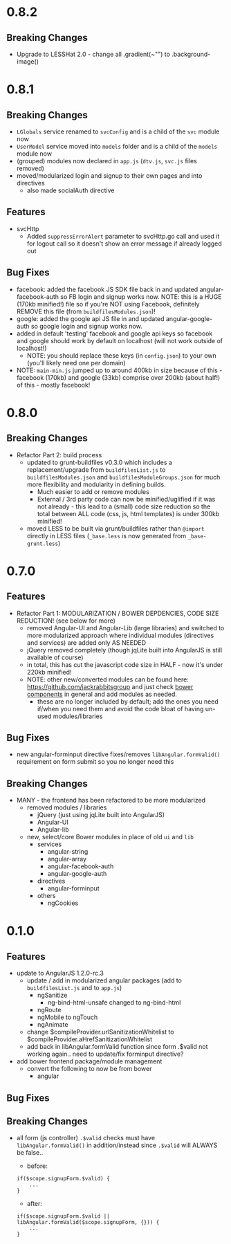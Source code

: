 # 0.8.2
## Breaking Changes
- Upgrade to LESSHat 2.0 - change all .gradient(~"") to .background-image()


# 0.8.1
## Breaking Changes
- `LGlobals` service renamed to `svcConfig` and is a child of the `svc` module now
- `UserModel` service moved into `models` folder and is a child of the `models` module now
- (grouped) modules now declared in `app.js` (`dtv.js`, `svc.js` files removed)
- moved/modularized login and signup to their own pages and into directives
	- also made socialAuth directive

## Features
- svcHttp
	- Added `suppressErrorAlert` parameter to svcHttp.go call and used it for logout call so it doesn't show an error message if already logged out
	
## Bug Fixes
- facebook: added the facebook JS SDK file back in and updated angular-facebook-auth so FB login and signup works now. NOTE: this is a HUGE (170kb minified!) file so if you're NOT using Facebook, definitely REMOVE this file (from `buildfilesModules.json`)!
- google: added the google api JS file in and updated angular-google-auth so google login and signup works now.
- added in default 'testing' facebook and google api keys so facebook and google should work by default on localhost (will not work outside of localhost!)
	- NOTE: you should replace these keys (in `config.json`) to your own (you'll likely need one per domain)
- NOTE: `main-min.js` jumped up to around 400kb in size because of this - facebook (170kb) and google (33kb) comprise over 200kb (about half!) of this - mostly facebook!

	
# 0.8.0
## Breaking Changes
- Refactor Part 2: build process
	- updated to grunt-buildfiles v0.3.0 which includes a replacement/upgrade from `buildfilesList.js` to `buildfilesModules.json` and `buildfilesModuleGroups.json` for much more flexibility and modularity in defining builds.
		- Much easier to add or remove modules
		- External / 3rd party code can now be minified/uglified if it was not already - this lead to a (small) code size reduction so the total between ALL code (css, js, html templates) is under 300kb minified!
	- moved LESS to be built via grunt/buildfiles rather than `@import` directly in LESS files (`_base.less` is now generated from `_base-grunt.less`)


# 0.7.0

## Features
- Refactor Part 1: MODULARIZATION / BOWER DEPDENCIES, CODE SIZE REDUCTION! (see below for more)
	- removed Angular-UI and Angular-Lib (large libraries) and switched to more modularized approach where individual modules (directives and services) are added only AS NEEDED
	- jQuery removed completely (though jqLite built into AngularJS is still available of course)
	- in total, this has cut the javascript code size in HALF - now it's under 220kb minified!
	- NOTE: other new/converted modules can be found here: https://github.com/jackrabbitsgroup and just check <a href='http://sindresorhus.com/bower-components/'>bower components</a> in general and add modules as needed.
		- these are no longer included by default; add the ones you need if/when you need them and avoid the code bloat of having un-used modules/libraries
	
		
## Bug Fixes
- new angular-forminput directive fixes/removes `libAngular.formValid()` requirement on form submit so you no longer need this

## Breaking Changes
- MANY - the frontend has been refactored to be more modularized
	- removed modules / libraries
		- jQuery (just using jqLite built into AngularJS)
		- Angular-UI
		- Angular-lib
	- new, select/core Bower modules in place of old `ui` and `lib`
		- services
			- angular-string
			- angular-array
			- angular-facebook-auth
			- angular-google-auth
		- directives
			- angular-forminput
		- others
			- ngCookies

			

# 0.1.0

## Features
- update to AngularJS 1.2.0-rc.3
	- update / add in modularized angular packages (add to `buildfilesList.js` and to `app.js`)
		- ngSanitize
			- ng-bind-html-unsafe changed to ng-bind-html
		- ngRoute
		- ngMobile to ngTouch
		- ngAnimate
	- change $compileProvider.urlSanitizationWhitelist to $compileProvider.aHrefSanitizationWhitelist
	- add back in libAngular.formValid function since form .$valid not working again.. need to update/fix forminput directive?
- add bower frontend package/module management
	- convert the following to now be from bower
		- angular
		
## Bug Fixes

## Breaking Changes
- all form (js controller) `.$valid` checks must have `libAngular.formValid()` in addition/instead since `.$valid` will ALWAYS be false..
	- before:
	```
	if($scope.signupForm.$valid) {
		...
	}
	```
	
	- after:
	```
	if($scope.signupForm.$valid || libAngular.formValid($scope.signupForm, {})) {
		...
	}
	```
